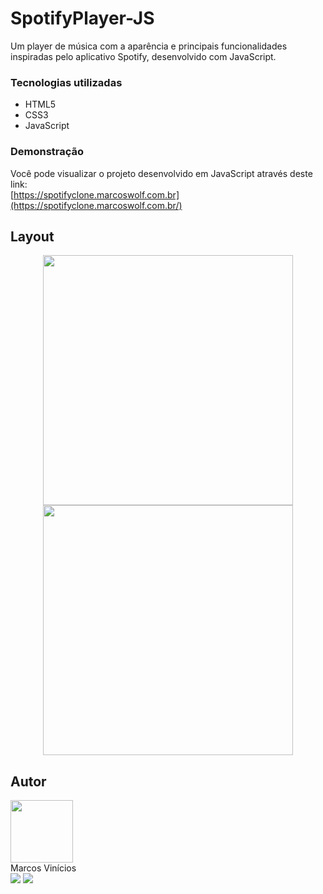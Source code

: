 # SpotifyPlayer-JS

   Um player de música com a aparência e principais funcionalidades inspiradas pelo aplicativo Spotify, desenvolvido com JavaScript.

### Tecnologias utilizadas

- HTML5
- CSS3
- JavaScript

### Demonstração

Você pode visualizar o projeto desenvolvido em JavaScript através deste link: <br />
[https://spotifyclone.marcoswolf.com.br](https://spotifyclone.marcoswolf.com.br/)

## Layout

<p align="center">
  <img src="https://github.com/MarcosWolf/spotify-player/assets/26293082/dc2c2eba-740a-46e7-9f5d-832650d23ab6" width="400px">
  <img src="https://github.com/MarcosWolf/spotify-player/assets/26293082/f937b402-441a-496b-a035-18dda32a1bf6" width="400px">
</p>
 
## Autor

<a href="https://www.marcoswolf.com.br/">
<img style="width:100px" src="https://avatars.githubusercontent.com/u/26293082?v=4" alt=""/>
<br />    
</a>
Marcos Vinícios

<div>
<a href="mailto:contato@marcoswolf.com.br"><img src="https://img.shields.io/badge/Gmail-D14836?style=for-the-badge&logo=gmail&logoColor=white"/></a>
<a href="https://www.linkedin.com/in/marcoswolf/" target="_blank" rel="noopener noreferrer"><img src="https://img.shields.io/badge/LinkedIn-0077B5?style=for-the-badge&logo=linkedin&logoColor=white"/></a>
</div>
